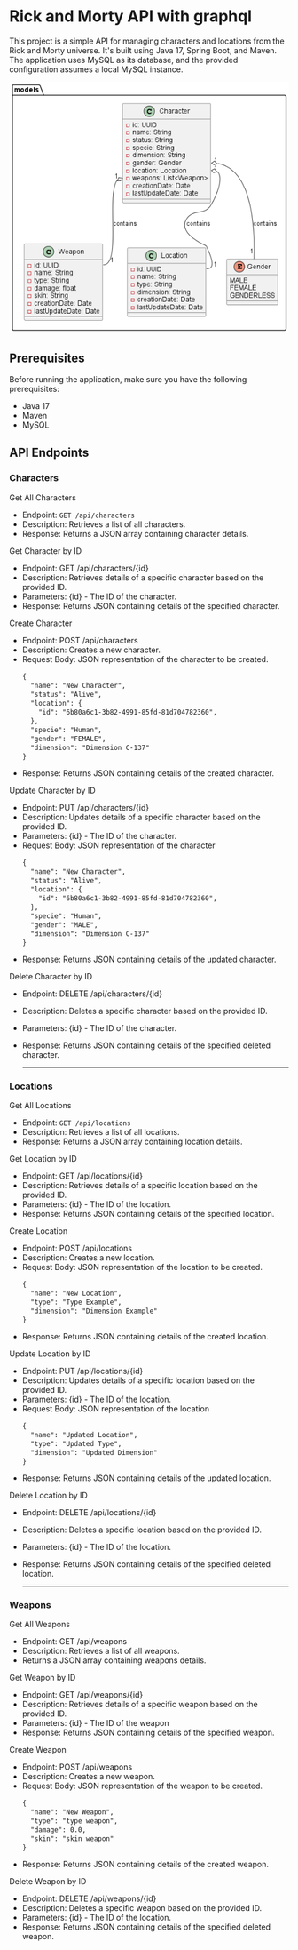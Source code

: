 
#  Rick and Morty API with graphql
This project is a simple API for managing characters and locations from the Rick and Morty universe. It's built using Java 17, Spring Boot, and Maven. The application uses MySQL as its database, and the provided configuration assumes a local MySQL instance.

![img.png](resources/img/class-diagram.png)

## Prerequisites
Before running the application, make sure you have the following prerequisites:

* Java 17
* Maven
* MySQL

## API Endpoints
### Characters
Get All Characters
* Endpoint: `GET /api/characters`
* Description: Retrieves a list of all characters.
* Response: Returns a JSON array containing character details.

Get Character by ID
* Endpoint: GET /api/characters/{id}
* Description: Retrieves details of a specific character based on the provided ID.
* Parameters: {id} - The ID of the character.
* Response: Returns JSON containing details of the specified character.
  
Create Character
* Endpoint: POST /api/characters
* Description: Creates a new character.
* Request Body: JSON representation of the character to be created.
  ```
  {
    "name": "New Character",
    "status": "Alive",
    "location": {
      "id": "6b80a6c1-3b82-4991-85fd-81d704782360",
    },
    "specie": "Human",
    "gender": "FEMALE",
    "dimension": "Dimension C-137"
  }
  ```
* Response: Returns JSON containing details of the created character.

Update Character by ID
* Endpoint: PUT /api/characters/{id}
* Description: Updates details of a specific character based on the provided ID.
* Parameters: {id} - The ID of the character.
* Request Body: JSON representation of the character
  ```
  {
    "name": "New Character",
    "status": "Alive",
    "location": {
      "id": "6b80a6c1-3b82-4991-85fd-81d704782360",
    },
    "specie": "Human",
    "gender": "MALE",
    "dimension": "Dimension C-137"
  }
  ```
* Response: Returns JSON containing details of the updated character.

Delete Character by ID
* Endpoint: DELETE /api/characters/{id}
* Description: Deletes a specific character based on the provided ID.
* Parameters: {id} - The ID of the character.
* Response: Returns JSON containing details of the specified deleted character.

  _________________________________
### Locations
Get All Locations
* Endpoint: `GET /api/locations`
* Description: Retrieves a list of all locations.
* Response: Returns a JSON array containing location details.

Get Location by ID
* Endpoint: GET /api/locations/{id}
* Description: Retrieves details of a specific location based on the provided ID.
* Parameters: {id} - The ID of the location.
* Response: Returns JSON containing details of the specified location.
  
Create Location
* Endpoint: POST /api/locations
* Description: Creates a new location.
* Request Body: JSON representation of the location to be created.
  ```
  {
    "name": "New Location",
    "type": "Type Example",
    "dimension": "Dimension Example"
  }
  ```
* Response: Returns JSON containing details of the created location.

Update Location by ID
* Endpoint: PUT /api/locations/{id}
* Description: Updates details of a specific location based on the provided ID.
* Parameters: {id} - The ID of the location.
* Request Body: JSON representation of the location
  ```
  {
    "name": "Updated Location",
    "type": "Updated Type",
    "dimension": "Updated Dimension"
  }
  ```
* Response: Returns JSON containing details of the updated location.

Delete Location by ID
* Endpoint: DELETE /api/locations/{id}
* Description: Deletes a specific location based on the provided ID.
* Parameters: {id} - The ID of the location.
* Response: Returns JSON containing details of the specified deleted location.

  _________________________________
### Weapons
Get All Weapons
* Endpoint: GET /api/weapons
* Description: Retrieves a list of all weapons.
* Returns a JSON array containing weapons details.

Get Weapon by ID
* Endpoint: GET /api/weapons/{id}
* Description: Retrieves details of a specific weapon based on the provided ID.
* Parameters: {id} - The ID of the weapon
* Response: Returns JSON containing details of the specified weapon.

Create Weapon
* Endpoint: POST /api/weapons
* Description: Creates a new weapon.
* Request Body: JSON representation of the weapon to be created.
  ```
  {
    "name": "New Weapon",
    "type": "type weapon",
    "damage": 0.0,
    "skin": "skin weapon"
  }
  ```
* Response: Returns JSON containing details of the created weapon.

Delete Weapon by ID
* Endpoint: DELETE /api/weapons/{id}
* Description: Deletes a specific weapon based on the provided ID.
* Parameters: {id} - The ID of the location.
* Response: Returns JSON containing details of the specified deleted weapon.
